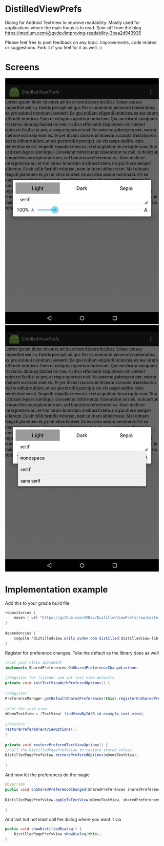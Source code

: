 # DistilledViewPrefs
Dialog for Android TextView to improve readability. Mostly used for applications where the main focus is to read. Spin-off from the blog https://medium.com/@qvdev/improving-readability-3baa2d943936

Please feel free to post feedback on any topic. Improvements, code related or suggestions. Fork it if you feel for it as well. :)

# Screens
![Alt text](/screens/dialog_open_default.png "The dialog")
![Alt text](/screens/dialog_open_with_text.png "Choose Font")

# Implementation example
Add this to your gradle build file
```java
repositories {
    maven { url "https://github.com/QVDev/DistilledViewPrefs/raw/master/releases/" }
}

dependencies {
    compile 'distilledview.utils.qvdev.com.distilled:distilledview-lib:1.1'
}
```

Register for preference changes. Take the default as the library does as well
```java
//Let your class implement
implements SharedPreferences.OnSharedPreferenceChangeListener

//Register for listener and set text view defaults
private void initTextViewWithPreferedOptions() {                	

//Register
PreferenceManager.getDefaultSharedPreferences(this).registerOnSharedPreferenceChangeListener(this);

//Get the text view
mDemoTextView = (TextView) findViewById(R.id.example_text_view);

//Restore
restorePreferedTextViewOptions();
}

private void restorePreferedTextViewOptions() {   
//Call the DistilledPagePrefsView to restore stored values
DistilledPagePrefsView.restorePreferedOptions(mDemoTextView);

}
```

And now let the preferences do the magic
```java
@Override
public void onSharedPreferenceChanged(SharedPreferences sharedPreferences, String preferenceName) {

DistilledPagePrefsView.applyToTextView(mDemoTextView, sharedPreferences, preferenceName);

}

```
And last but not least call the dialog where you want it via
```java
public void showDistilledDialog() {
    DistilledPagePrefsView.showDialog(this);
}
```
